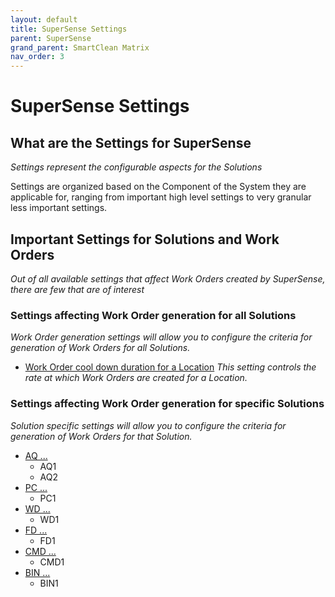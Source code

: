```yaml
---
layout: default
title: SuperSense Settings
parent: SuperSense
grand_parent: SmartClean Matrix
nav_order: 3
---
```

# SuperSense Settings

## What are the Settings for SuperSense
*Settings represent the configurable aspects for the Solutions*

Settings are organized based on the Component of the System they are applicable for, ranging from 
important high level settings to very granular less important settings.

## Important Settings for Solutions and Work Orders
*Out of all available settings that affect Work Orders created by SuperSense, there are few that are of interest*

### Settings affecting Work Order generation for all Solutions
*Work Order generation settings will allow you to configure the criteria for generation of Work Orders for all Solutions.*

- [Work Order cool down duration for a Location]()
    *This setting controls the rate at which Work Orders are created for a Location.*

### Settings affecting Work Order generation for specific Solutions
*Solution specific settings will allow you to configure the criteria for generation of Work Orders for that Solution.*

- [AQ ...]()
  - AQ1
  - AQ2
- [PC ...]()
  - PC1
- [WD ...]()
  - WD1
- [FD ...]()
  - FD1
- [CMD ...]()
  - CMD1
- [BIN ...]()
  - BIN1

